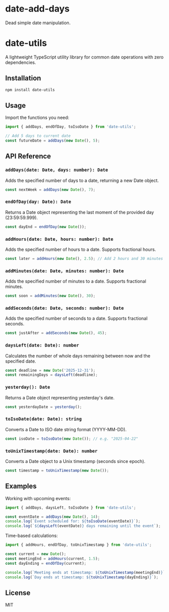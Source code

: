 # date-add-days

Dead simple date manipulation.

# date-utils

A lightweight TypeScript utility library for common date operations with zero dependencies.

## Installation

```bash
npm install date-utils
```

## Usage

Import the functions you need:

```typescript
import { addDays, endOfDay, toIsoDate } from 'date-utils';

// Add 5 days to current date
const futureDate = addDays(new Date(), 5);
```

## API Reference

### `addDays(date: Date, days: number): Date`
Adds the specified number of days to a date, returning a new Date object.

```typescript
const nextWeek = addDays(new Date(), 7);
```

### `endOfDay(day: Date): Date`
Returns a Date object representing the last moment of the provided day (23:59:59.999).

```typescript
const dayEnd = endOfDay(new Date());
```

### `addHours(date: Date, hours: number): Date`
Adds the specified number of hours to a date. Supports fractional hours.

```typescript
const later = addHours(new Date(), 2.5); // Add 2 hours and 30 minutes
```

### `addMinutes(date: Date, minutes: number): Date`
Adds the specified number of minutes to a date. Supports fractional minutes.

```typescript
const soon = addMinutes(new Date(), 30);
```

### `addSeconds(date: Date, seconds: number): Date`
Adds the specified number of seconds to a date. Supports fractional seconds.

```typescript
const justAfter = addSeconds(new Date(), 45);
```

### `daysLeft(date: Date): number`
Calculates the number of whole days remaining between now and the specified date.

```typescript
const deadline = new Date('2025-12-31');
const remainingDays = daysLeft(deadline);
```

### `yesterday(): Date`
Returns a Date object representing yesterday's date.

```typescript
const yesterdayDate = yesterday();
```

### `toIsoDate(date: Date): string`
Converts a Date to ISO date string format (YYYY-MM-DD).

```typescript
const isoDate = toIsoDate(new Date()); // e.g. "2025-04-22"
```

### `toUnixTimestamp(date: Date): number`
Converts a Date object to a Unix timestamp (seconds since epoch).

```typescript
const timestamp = toUnixTimestamp(new Date());
```

## Examples

Working with upcoming events:

```typescript
import { addDays, daysLeft, toIsoDate } from 'date-utils';

const eventDate = addDays(new Date(), 14);
console.log(`Event scheduled for: ${toIsoDate(eventDate)}`);
console.log(`${daysLeft(eventDate)} days remaining until the event`);
```

Time-based calculations:

```typescript
import { addHours, endOfDay, toUnixTimestamp } from 'date-utils';

const current = new Date();
const meetingEnd = addHours(current, 1.5);
const dayEnding = endOfDay(current);

console.log(`Meeting ends at timestamp: ${toUnixTimestamp(meetingEnd)}`);
console.log(`Day ends at timestamp: ${toUnixTimestamp(dayEnding)}`);
```

## License

MIT
